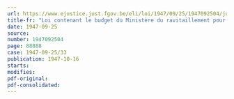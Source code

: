 ```yaml
---
url: https://www.ejustice.just.fgov.be/eli/loi/1947/09/25/1947092504/justel
title-fr: "Loi contenant le budget du Ministère du ravitaillement pour l'exercice 1947"
date: 1947-09-25
source:
number: 1947092504
page: 88888
case: 1947-09-25/33
publication: 1947-10-16
starts:
modifies:
pdf-original:
pdf-consolidated:
---
```


